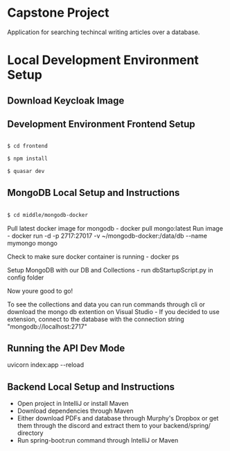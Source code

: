 # Capstone Project
 Application for searching techincal writing articles over a database. 


# Local Development Environment Setup

## Download Keycloak Image

> 

## Development Environment Frontend Setup

```bash

$ cd frontend

$ npm install

$ quasar dev

```

## MongoDB Local Setup and Instructions

```bash

$ cd middle/mongodb-docker

```

Pull latest docker image for mongodb
    - docker pull mongo:latest
Run image
    - docker run -d -p 2717:27017 -v ~/mongodb-docker:/data/db --name mymongo mongo

Check to make sure docker container is running
    - docker ps

Setup MongoDB with our DB and Collections 
    - run dbStartupScript.py in config folder

Now youre good to go! 

To see the collections and data you can run commands through cli or download the mongo db extention on Visual Studio
    - If you decided to use extension, connect to the database with the connection string "mongodb://localhost:2717"

## Running the API Dev Mode

uvicorn index:app --reload

## Backend Local Setup and Instructions
- Open project in IntelliJ or install Maven
- Download dependencies through Maven
- Either download PDFs and database through Murphy's Dropbox or get them through the discord and extract them to your backend/spring/ directory
- Run spring-boot:run command through IntelliJ or Maven
